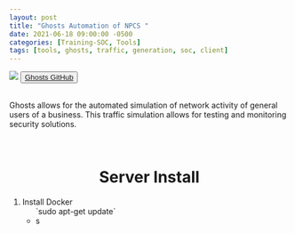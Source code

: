 ```yaml
---
layout: post
title: "Ghosts Automation of NPCS "
date: 2021-06-18 09:00:00 -0500
categories: [Training-SOC, Tools]
tags: [tools, ghosts, traffic, generation, soc, client]
---
```

<div class="container">
    <img src ="https://github.com/cmu-sei/GHOSTS/raw/master/assets/ghosts-logo.jpg">
    <button class="btn"><a href="https://github.com/cmu-sei/ghosts">Ghosts GitHub</a></button>
</div>
<br>
<p>Ghosts allows for the automated simulation of network activity of general users of a business. This traffic simulation allows for testing and monitoring security solutions.</p>
<br>
<center><h1>Server Install</h1></center>
<ol>
  <li>  Install Docker
     <ul> `sudo apt-get update`
       <li> s
